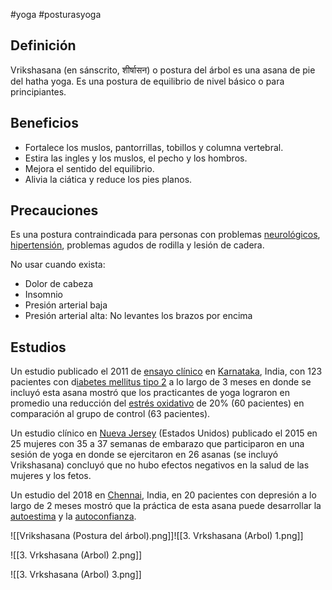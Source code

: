 #yoga #posturasyoga

## Definición

Vrikshasana (en sánscrito, शीर्षासन) o postura del árbol es una asana de pie del hatha yoga. Es una postura de equilibrio de nivel básico o para principiantes.

## Beneficios

-   Fortalece los muslos, pantorrillas, tobillos y columna vertebral.
-   Estira las ingles y los muslos, el pecho y los hombros.
-   Mejora el sentido del equilibrio.
-   Alivia la ciática y reduce los pies planos.

## Precauciones

Es una postura contraindicada para personas con problemas [neurológicos](https://es.wikipedia.org/wiki/Neurolog%C3%ADa), [hipertensión](https://es.wikipedia.org/wiki/Hipertensi%C3%B3n_arterial), problemas agudos de rodilla y lesión de cadera.

No usar cuando exista:

-   Dolor de cabeza
-   Insomnio
-   Presión arterial baja
-   Presión arterial alta: No levantes los brazos por encima

## Estudios

Un estudio publicado el 2011 de [ensayo clínico](https://es.wikipedia.org/wiki/Ensayo_cl%C3%ADnico) en [Karnataka](https://es.wikipedia.org/wiki/Karnataka), India, con 123 pacientes con d[iabetes mellitus tipo 2](https://es.wikipedia.org/wiki/Diabetes_mellitus_tipo_2) a lo largo de 3 meses en donde se incluyó esta asana mostró que los practicantes de yoga lograron en promedio una reducción del [estrés oxidativo](https://es.wikipedia.org/wiki/Estr%C3%A9s_oxidativo) de 20% (60 pacientes) en comparación al grupo de control (63 pacientes).

Un estudio clínico en [Nueva Jersey](https://es.wikipedia.org/wiki/Nueva_Jersey) (Estados Unidos) publicado el 2015 en 25 mujeres con 35 a 37 semanas de embarazo que participaron en una sesión de yoga en donde se ejercitaron en 26 asanas (se incluyó Vrikshasana) concluyó que no hubo efectos negativos en la salud de las mujeres y los fetos.

Un estudio del 2018 en [Chennai](https://es.wikipedia.org/wiki/Chennai), India, en 20 pacientes con depresión a lo largo de 2 meses mostró que la práctica de esta asana puede desarrollar la [autoestima](https://es.wikipedia.org/wiki/Autoestima) y la [autoconfianza](https://es.wikipedia.org/wiki/Autoconfianza).

![[Vrikshasana (Postura del árbol).png]]![[3. Vrkshasana (Arbol) 1.png]]

![[3. Vrkshasana (Arbol) 2.png]]

![[3. Vrkshasana (Arbol) 3.png]]